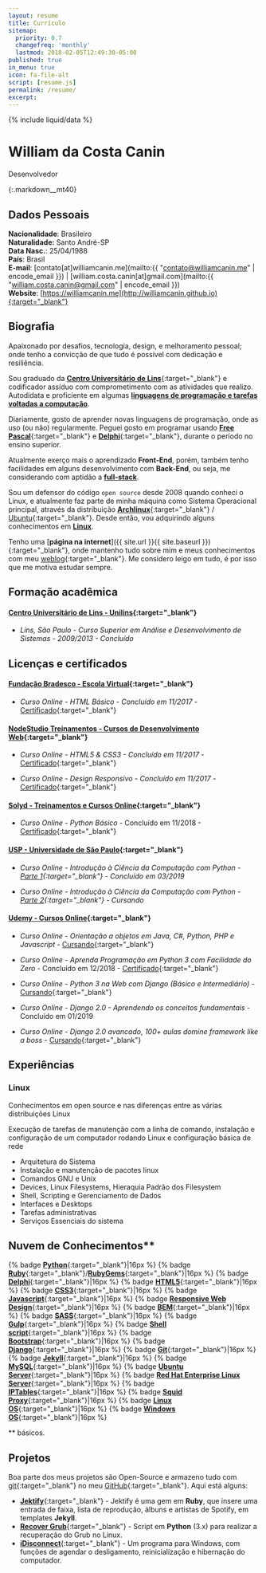```yaml
---
layout: resume
title: Currículo
sitemap:
  priority: 0.7
  changefreq: 'monthly'
  lastmod: 2018-02-05T12:49:30-05:00
published: true
in_menu: true
icon: fa-file-alt
script: [resume.js]
permalink: /resume/
excerpt:
---
```


{% include liquid/data %}

# William da Costa Canin

Desenvolvedor

{:.markdown__mt40}

## Dados Pessoais

**Nacionalidade**: Brasileiro  
**Naturalidade:** Santo André-SP  
**Data Nasc.**: 25/04/1988  
**País**: Brasil  
**E-mail**: [contato[at]williamcanin.me](mailto:{{ "contato@williamcanin.me" | encode_email }}) | [william.costa.canin[at]gmail.com](mailto:{{ "william.costa.canin@gmail.com" | encode_email }})  
**Website**: [https://williamcanin.me](http://williamcanin.github.io){:target="_blank"}  

## Biografia

Apaixonado por desafios, tecnologia, design, e melhoramento pessoal; onde tenho a convicção de que tudo é possível com dedicação e resiliência.

Sou graduado da [**Centro Universitário de Lins**](http://www.unilins.edu.br/){:target="_blank"} e codificador assíduo com comprometimento com as atividades que realizo. Autodidata e proficiente em algumas [**linguagens de programação e tarefas voltadas a computação**](#nuvem-de-conhecimentos).

Diariamente, gosto de aprender novas linguagens de programação, onde as uso (ou não) regularmente. Peguei gosto em programar usando [**Free Pascal**](http://www.freepascal.org/){:target="_blank"} e [**Delphi**](https://www.embarcadero.com/products/delphi){:target="_blank"}, durante o período no ensino superior.

Atualmente exerço mais o aprendizado **Front-End**, porém, também tenho facilidades em alguns desenvolvimento com **Back-End**, ou seja, me considerando com aptidão a [**full-stack**](#nuvem-de-conhecimentos).

Sou um defensor do código `open source` desde 2008 quando conheci o Linux, e atualmente faz parte de minha máquina como Sistema Operacional principal, através da distribuição [**Archlinux**](https://archlinux.org){:target="_blank"} / [Ubuntu](https://ubuntu.com){:target="_blank"}. Desde então, vou adquirindo alguns conhecimentos em [**Linux**](#linux).

Tenho uma [**página na internet**]({{ site.url }}{{ site.baseurl }}){:target="_blank"}, onde mantenho tudo sobre mim e meus conhecimentos com meu [weblog](https://williamcanin.me/blog/){:target="_blank"}. Me considero leigo em tudo, é por isso que me motiva estudar sempre.


## Formação acadêmica

#### [Centro Universitário de Lins - Unilins](http://www.unilins.edu.br/){:target="_blank"}

* *Lins, São Paulo - Curso Superior em Análise e Desenvolvimento de Sistemas - 2009/2013 - Concluído*

## Licenças e certificados

#### [Fundação Bradesco - Escola Virtual](https://www.ev.org.br/){:target="_blank"}

* *Curso Online - HTML Básico - Concluído em 11/2017* - [Certificado](https://williamcanin.me/certificate/frontend/cert-curso-html-basico-bradesco/cert-curso-html-basico-bradesco.pdf){:target="_blank"}

#### [NodeStudio Treinamentos - Cursos de Desenvolvimento Web](https://www.nodestudio.com.br/){:target="_blank"}

* *Curso Online - HTML5 & CSS3 - Concluído em 11/2017* - [Certificado](https://williamcanin.me/certificate/frontend/html5-css3-in-practice-nodestudio/html5-css3-in-practice-nodestudio.pdf){:target="_blank"}

* *Curso Online - Design Responsivo - Concluído em 11/2017* - [Certificado](https://williamcanin.me/certificate/frontend/responsive-design-certificate-at-nodestudio/responsive-design-certificate-at-nodestudio.pdf){:target="_blank"}

#### [Solyd - Treinamentos e Cursos Online](https://solyd.com.br/){:target="_blank"}

* *Curso Online - Python Básico* - Concluído em 11/2018 - [Certificado](https://williamcanin.me/certificate/backend/solyd-curses-python-basic.pdf){:target="_blank"}

#### [USP - Universidade de São Paulo](https://www5.usp.br/){:target="_blank"}

* *Curso Online - Introdução à Ciência da Computação com Python -  [Parte 1](https://www.coursera.org/learn/ciencia-computacao-python-conceitos){:target="_blank"} - Concluído em 03/2019*

* *Curso Online - Introdução à Ciência da Computação com Python - [Parte 2](https://www.coursera.org/learn/ciencia-computacao-python-conceitos-2){:target="_blank"} - Cursando*


#### [Udemy - Cursos Online](https://udemy.com/){:target="_blank"}

* *Curso Online - Orientação a objetos em Java, C#, Python, PHP e Javascript* - [Cursando](https://www.udemy.com/orientacao-a-objetos-em-java-c-python-php-e-javascript/){:target="_blank"}

* *Curso Online - Aprenda Programação em Python 3 com Facilidade do Zero* - Concluído em 12/2018 - [Certificado](https://williamcanin.me/certificate/backend/udemy-curses-python3-zero.pdf){:target="_blank"}

* *Curso Online - Python 3 na Web com Django (Básico e Intermediário)* - [Cursando](https://www.udemy.com/python-3-na-web-com-django-basico-intermediario/){:target="_blank"}

* *Curso Online - Django 2.0 - Aprendendo os conceitos fundamentais* - Concluído em 01/2019

* *Curso Online - Django 2.0 avancado, 100+ aulas domine framework like a boss* - [Cursando](https://www.udemy.com/django-avancado-100-aulas/){:target="_blank"}

## Experiências

### Linux

Conhecimentos em open source e nas diferenças entre as várias distribuições Linux

Execução de tarefas de manutenção com a linha de comando, instalação e configuração de um computador rodando Linux e configuração básica de rede

* Arquitetura do Sistema
* Instalação e manutenção de pacotes linux
* Comandos GNU e Unix
* Devices, Linux Filesystems, Hieraquia Padrão dos Filesystem
* Shell, Scripting e Gerenciamento de Dados
* Interfaces e Desktops
* Tarefas administrativas
* Serviços Essenciais do sistema

## Nuvem de Conhecimentos**

{% badge [**Python**](https://www.python.org/){:target="_blank"}|16px %}
{% badge [**Ruby**](https://www.ruby-lang.org/){:target="_blank"}/[**RubyGems**](https://rubygems.org/){:target="_blank"}|16px %}
{% badge [**Delphi**](https://www.embarcadero.com/br/products/delphi){:target="_blank"}|16px %}
{% badge [**HTML5**](https://www.w3schools.com/html/html5_intro.asp){:target="_blank"}|16px %}
{% badge [**CSS3**](https://www.w3schools.com/css/){:target="_blank"}|16px %}
{% badge [**Javascript**](https://www.javascript.com/){:target="_blank"}|16px %}
{% badge [**Responsive Web Design**](https://www.w3schools.com/html/html_responsive.asp){:target="_blank"}|16px %}
{% badge [**BEM**](http://getbem.com/){:target="_blank"}|16px %}
{% badge [**SASS**](https://sass-lang.com/){:target="_blank"}|16px %}
{% badge [**Gulp**](https://gulpjs.com/){:target="_blank"}|16px %}
{% badge [**Shell script**](http://linuxcommand.org/lc3_learning_the_shell.php){:target="_blank"}|16px %}
{% badge [**Bootstrap**](https://getbootstrap.com/){:target="_blank"}|16px %}
{% badge [**Django**](https://www.djangoproject.com/){:target="_blank"}|16px %}
{% badge [**Git**](https://git-scm.com/){:target="_blank"}|16px %}
{% badge [**Jekyll**](https://jekyllrb.com/){:target="_blank"}|16px %}
{% badge [**MySQL**](https://www.mysql.com/
){:target="_blank"}|16px %}
{% badge [**Ubuntu Server**](https://www.ubuntu.com/download/server){:target="_blank"}|16px %}
{% badge [**Red Hat Enterprise Linux Server**](https://www.redhat.com/pt-br/resources/red-hat-enterprise-linux-server){:target="_blank"}|16px %}
{% badge [**IPTables**](https://pt.wikipedia.org/wiki/Iptables){:target="_blank"}|16px %}
{% badge [**Squid Proxy**](http://www.squid-cache.org/){:target="_blank"}|16px %}
{% badge [**Linux OS**](https://pt.wikipedia.org/wiki/Linux){:target="_blank"}|16px %}
{% badge [**Windows OS**](https://www.microsoft.com/pt-br/windows){:target="_blank"}|16px %}

** básicos.

## Projetos

Boa parte dos meus projetos são Open-Source e armazeno tudo com [git](https://git-scm.com/){:target="_blank"} no meu [GitHub](https://github.com/williamcanin){:target="_blank"}. Aqui está alguns:

* [**Jektify**](https://jektify.github.io){:target="_blank"} - Jektify é uma gem em **Ruby**, que insere uma entrada de faixa, lista de reprodução, álbuns e artistas de Spotify, em templates **Jekyll**.
* [**Recover Grub**](https://github.com/williamcanin/recover-grub){:target="_blank"} - Script em **Python** (3.x) para realizar a recuperação do Grub no Linux.
* [**iDisconnect**](http://williamcanin.github.io/idisconnect){:target="_blank"} - Um programa para Windows, com funções de agendar o desligamento, reinicialização e hibernação do computador.
